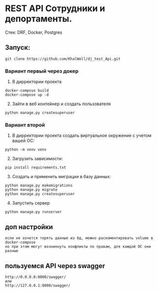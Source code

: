 # REST API Сотрудники и депортаменты.

Стек: DRF, Docker, Postgres


## Запуск:

```
git clone https://github.com/KhalWell/dj_test_Api.git
```

### Вариант первый через докер

1. В дирректории проекта
```
docker-compose build
docker-compose up -d
```
2. Зайти в веб контейнер и создать пользователя

```
python manage.py createsuperuser
```

### Вариант второй 

1. В дирректории проекта создать виртуальное окружение с учетом вашей ОС:

```
python -m venv venv
```

2. Загрузить зависимости:

```
pip install requirements.txt
```

3. Создать и применить миграции в базу данных:

```
python manage.py makemigrations
python manage.py migrate
python manage.py createsuperuser
```

4. Запустить сервер

```
python manage.py runserver
```

## доп настройки

```
если не хочется терять данные из бд, можно раскоментировать volume в docker-compose
но при этом могут возникнуть конфликты по правам, для каждой ОС они разные
```

## пользуемся API через swagger

```
http://0.0.0.0:8000/swagger/
или
http://127.0.0.1:8000/swagger/

```
